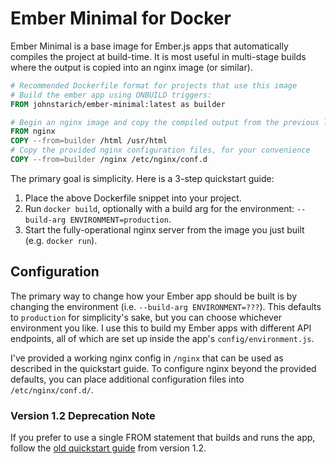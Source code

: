 # Ember Minimal for Docker

Ember Minimal is a base image for Ember.js apps that automatically compiles the project at build-time. It is most useful in multi-stage builds where the output is copied into an nginx image (or similar).

```dockerfile
# Recommended Dockerfile format for projects that use this image
# Build the ember app using ONBUILD triggers:
FROM johnstarich/ember-minimal:latest as builder

# Begin an nginx image and copy the compiled output from the previous layer
FROM nginx
COPY --from=builder /html /usr/html
# Copy the provided nginx configuration files, for your convenience
COPY --from=builder /nginx /etc/nginx/conf.d
```

The primary goal is simplicity. Here is a 3-step quickstart guide:

1. Place the above Dockerfile snippet into your project.
2. Run `docker build`, optionally with a build arg for the environment: `--build-arg ENVIRONMENT=production`.
3. Start the fully-operational nginx server from the image you just built (e.g. `docker run`).

## Configuration

The primary way to change how your Ember app should be built is by changing the environment (i.e. `--build-arg ENVIRONMENT=???`). This defaults to `production` for simplicity's sake, but you can choose whichever environment you like. I use this to build my Ember apps with different API endpoints, all of which are set up inside the app's `config/environment.js`.

I've provided a working nginx config in `/nginx` that can be used as described in the quickstart guide. To configure nginx beyond the provided defaults, you can place additional configuration files into `/etc/nginx/conf.d/`.

### Version 1.2 Deprecation Note

If you prefer to use a single FROM statement that builds and runs the app, follow the [old quickstart guide][] from version 1.2.

[old quickstart guide]: https://github.com/JohnStarich/docker-ember-minimal/blob/1.2/README.md

